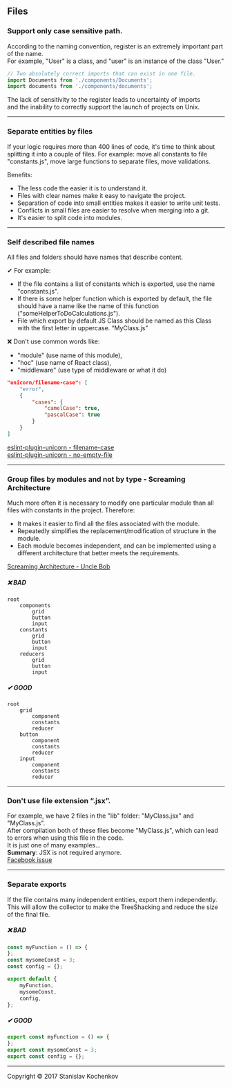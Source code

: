 ## Files

### Support only case sensitive path.

According to the naming convention, register is an extremely important part of the name.  
For example, "User" is a class, and "user" is an instance of the class "User."

```javascript
// Two absolutely correct imports that can exist in one file.
import Documents from './components/Documents';
import documents from './components/documents';
```

The lack of sensitivity to the register leads to uncertainty of imports  
and the inability to correctly support the launch of projects on Unix.

---

### Separate entities by files

If your logic requires more than 400 lines of code, it's time to think about splitting it into a couple of files.
For example: move all constants to file "constants.js", move large functions to separate files, move validations.

Benefits:

* The less code the easier it is to understand it.
* Files with clear names make it easy to navigate the project.
* Separation of code into small entities makes it easier to write unit tests.
* Conflicts in small files are easier to resolve when merging into a git.
* It's easier to split code into modules.

---

### Self described file names

All files and folders should have names that describe content.

✔ For example:

* If the file contains a list of constants which is exported, use the name "constants.js".
* If there is some helper function which is exported by default, the file should have a name like the name of this
  function ("someHelperToDoCalculations.js").
* File which export by default JS Class should be named as this Class with the first letter in uppercase. “MyClass.js”

❌ Don't use common words like:

* "module" (use name of this module),
* "hoc" (use name of React class),
* "middleware" (use type of middleware or what it do)

```json
"unicorn/filename-case": [
	"error",
	{
		"cases": {
			"camelCase": true,
			"pascalCase": true
		}
	}
]
```

[eslint-plugin-unicorn - filename-case](https://github.com/sindresorhus/eslint-plugin-unicorn/blob/main/docs/rules/filename-case.md)  
[eslint-plugin-unicorn - no-empty-file](https://github.com/sindresorhus/eslint-plugin-unicorn/blob/main/docs/rules/no-empty-file.md)

---

### Group files by modules and not by type - Screaming Architecture

Much more often it is necessary to modify one particular module than all files with constants in the project. Therefore:

* It makes it easier to find all the files associated with the module.
* Repeatedly simplifies the replacement/modification of structure in the module.
* Each module becomes independent, and can be implemented using a different architecture that better meets the
  requirements.

[Screaming Architecture - Uncle Bob](https://blog.cleancoder.com/uncle-bob/2011/09/30/Screaming-Architecture.html)

##### ❌ BAD

```
root
    components
        grid
        button
        input
    constants
        grid
        button
        input
    reducers
        grid
        button
        input
```

##### ✔ GOOD

```
root
    grid
        component
        constants
        reducer
    button
        component
        constants
        reducer
    input
        component
        constants
        reducer
```

---

### Don't use file extension “.jsx”.

For example, we have 2 files in the "lib" folder: "MyClass.jsx" and "MyClass.js".  
After compilation both of these files become "MyClass.js", which can lead to errors when using this file in the code.  
It is just one of many examples...  
**Summary**: JSX is not required anymore.  
[Facebook issue](https://github.com/facebook/create-react-app/issues/87)

---

### Separate exports

If the file contains many independent entities, export them independently.  
This will allow the collector to make the TreeShacking and reduce the size of the final file.

##### ❌ BAD

```javascript
const myFunction = () => {
};
const mysomeConst = 3;
const config = {};

export default {
    myFunction,
    mysomeConst,
    config,
};
```

##### ✔ GOOD

```javascript
export const myFunction = () => {
};
export const mysomeConst = 3;
export const config = {};
```

---
Copyright © 2017 Stanislav Kochenkov 
